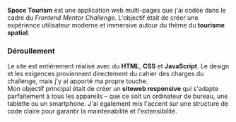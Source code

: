 **Space Tourism** est une application web multi-pages que j'ai codée dans le cadre du _Frontend Mentor Challenge_. L'objectif était de créer une expérience utilisateur moderne et immersive autour du thème du **tourisme spatial**.

### Déroullement

Le site est entièrement réalisé avec du **HTML**, **CSS** et **JavaScript**. Le design et les exigences proviennent directement du cahier des charges du challenge, mais j'y ai apporté ma propre touche.  
Mon objectif principal était de créer un **siteweb responsive** qui s'adapte parfaitement à tous les appareils – que ce soit un ordinateur de bureau, une tablette ou un smartphone. J'ai également mis l'accent sur une structure de code claire pour garantir la maintenabilité et l'extensibilité.
